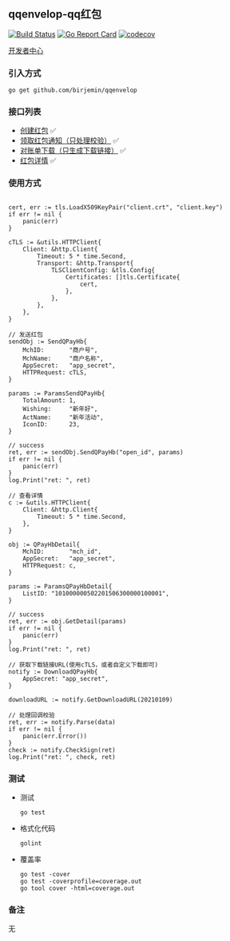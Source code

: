 ## qqenvelop-qq红包

[![Build Status](https://travis-ci.com/Birjemin/qqenvelop.svg?branch=master)](https://travis-ci.com/Birjemin/qqenvelop) 
[![Go Report Card](https://goreportcard.com/badge/github.com/birjemin/qqenvelop)](https://goreportcard.com/report/github.com/birjemin/qqenvelop) 
[![codecov](https://codecov.io/gh/Birjemin/qqenvelop/branch/master/graph/badge.svg)](https://codecov.io/gh/Birjemin/qqenvelop)


[开发者中心](https://mp.qpay.tenpay.com/buss/wiki/221/1219)

### 引入方式
```
go get github.com/birjemin/qqenvelop
```

### 接口列表

- [创建红包](https://mp.qpay.tenpay.com/buss/wiki/221/1220) ✅
- [领取红包通知（只处理校验）](https://mp.qpay.tenpay.com/buss/wiki/221/1223) ✅
- [对账单下载（只生成下载链接）](https://mp.qpay.tenpay.com/buss/wiki/221/1224) ✅
- [红包详情](https://mp.qpay.tenpay.com/buss/wiki/221/2174) ✅


### 使用方式

```golang

cert, err := tls.LoadX509KeyPair("client.crt", "client.key")
if err != nil {
    panic(err)
}

cTLS := &utils.HTTPClient{
    Client: &http.Client{
        Timeout: 5 * time.Second,
        Transport: &http.Transport{
            TLSClientConfig: &tls.Config{
                Certificates: []tls.Certificate{
                    cert,
                },
            },
        },
    },
}

// 发送红包
sendObj := SendQPayHb{
    MchID:       "商户号",
    MchName:     "商户名称",
    AppSecret:   "app_secret",
    HTTPRequest: cTLS,
}

params := ParamsSendQPayHb{
    TotalAmount: 1,
    Wishing:     "新年好",
    ActName:     "新年活动",
    IconID:      23,
}

// success
ret, err := sendObj.SendQPayHb("open_id", params)
if err != nil {
    panic(err)
}
log.Print("ret: ", ret)

// 查看详情
c := &utils.HTTPClient{
    Client: &http.Client{
        Timeout: 5 * time.Second,
    },
}

obj := QPayHbDetail{
    MchID:       "mch_id",
    AppSecret:   "app_secret",
    HTTPRequest: c,
}

params := ParamsQPayHbDetail{
    ListID: "101000000502201506300000100001",
}

// success
ret, err := obj.GetDetail(params)
if err != nil {
    panic(err)
}
log.Print("ret: ", ret)

// 获取下载链接URL(使用cTLS，或者自定义下载即可)
notify := DownloadQPayHb{
    AppSecret: "app_secret",
}

downloadURL := notify.GetDownloadURL(20210109)

// 处理回调校验
ret, err := notify.Parse(data)
if err != nil {
    panic(err.Error())
}
check := notify.CheckSign(ret)
log.Print("ret: ", check, ret)
```

### 测试
- 测试
    ```
    go test
    ```
- 格式化代码
    ```
    golint
    ```
- 覆盖率
    ```
    go test -cover
    go test -coverprofile=coverage.out 
    go tool cover -html=coverage.out
    ```

### 备注
无